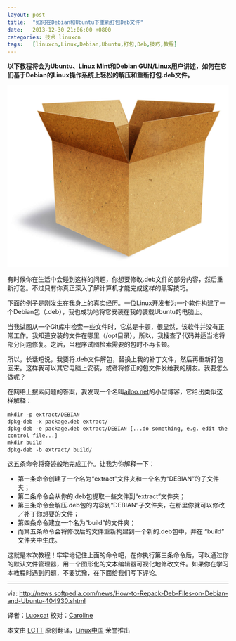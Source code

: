 ```yaml
---
layout: post
title:	"如何在Debian和Ubuntu下重新打包Deb文件"
date:	2013-12-30 21:06:00 +0800 
categories:	技术 linuxcn 
tags:	[linuxcn,Linux,Debian,Ubuntu,打包,Deb,技巧,教程]
---
```



**以下教程将会为Ubuntu、Linux Mint和Debian GUN/Linux用户讲述，如何在它们基于Debian的Linux操作系统上轻松的解压和重新打包.deb文件。**


![](/Asserts/Images/album/201312/30/2100095l8mokmv52wzp54k.jpg)


有时候你在生活中会碰到这样的问题，你想要修改.deb文件的部分内容，然后重新打包。不过只有你真正深入了解计算机才能完成这样的黑客技巧。


下面的例子是刚发生在我身上的真实经历。一位Linux开发者为一个软件构建了一个Debian包（.deb），我也成功地将它安装在我的装载Ubuntu的电脑上。


当我试图从一个Git库中检索一些文件时，它总是卡顿，很显然，该软件并没有正常工作。我知道安装的文件在哪里（/opt目录），所以，我搜查了代码并适当地将部分问题修复。之后，当程序试图检索需要的包时不再卡顿。


所以，长话短说，我要将.deb文件解包，替换上我的补丁文件，然后再重新打包回来。这样我可以其它电脑上安装，或者将修正的包文件发给我的朋友。我要怎么做呢？


在网络上搜索问题的答案，我发现一个名叫[ailoo.net](http://ailoo.net/2009/06/repack-a-deb-archive-with-dpkg-deb/)的小型博客，它给出类似这样解释：



```
mkdir -p extract/DEBIAN
dpkg-deb -x package.deb extract/
dpkg-deb -e package.deb extract/DEBIAN [...do something, e.g. edit the control file...]
mkdir build
dpkg-deb -b extract/ build/

```

这五条命令将奇迹般地完成工作。让我为你解释一下：


* 第一条命令创建了一个名为“extract”文件夹和一个名为“DEBIAN”的子文件夹；
* 第二条命令会从你的.deb包提取一些文件到“extract”文件夹；
* 第三条命令会解压.deb包的内容到“DEBIAN”子文件夹，在那里你就可以修改／补丁你想要的文件；
* 第四条命令建立一个名为“build”的文件夹；
* 而第五条命令会将修改后的文件重新构建到一个新的.deb包中，并在 “build” 文件夹中生成。


这就是本次教程！牢牢地记住上面的命令吧，在你执行第三条命令后，可以通过你的默认文件管理器，用一个图形化的文本编辑器可视化地修改文件。如果你在学习本教程时遇到问题，不要犹豫，在下面给我们写下评论。




---


via: <http://news.softpedia.com/news/How-to-Repack-Deb-Files-on-Debian-and-Ubuntu-404930.shtml>


译者：[Luoxcat](https://github.com/Luoxcat) 校对：[Caroline](https://github.com/carolinewuyan)


本文由 [LCTT](https://github.com/LCTT/TranslateProject) 原创翻译，[Linux中国](http://linux.cn/) 荣誉推出
